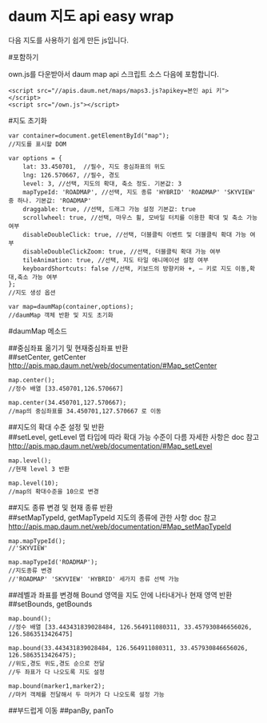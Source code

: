 daum 지도 api easy wrap
=======================

다음 지도를 사용하기 쉽게 만든 js입니다.



#포함하기

own.js를 다운받아서 daum map api 스크립트 소스 다음에 포함합니다.

    <script src="//apis.daum.net/maps/maps3.js?apikey=본인 api 키"></script>
    <script src="/own.js"></script>
    
#지도 초기화

    var container=document.getElementById("map");
    //지도를 표시할 DOM
     
    var options = {
    	lat: 33.450701,  //필수, 지도 중심좌표의 위도
    	lng: 126.570667, //필수, 경도
    	level: 3, //선택, 지도의 확대, 축소 정도. 기본값: 3
    	mapTypeId: 'ROADMAP', //선택, 지도 종류 'HYBRID' 'ROADMAP' 'SKYVIEW' 중 하나. 기본값: 'ROADMAP'
    	draggable: true, //선택, 드래그 가능 설정 기본값: true
    	scrollwheel: true, //선택, 마우스 휠, 모바일 터치를 이용한 확대 및 축소 가능 여부
        disableDoubleClick: true, //선택, 더블클릭 이벤트 및 더블클릭 확대 가능 여부
        disableDoubleClickZoom: true, //선택, 더블클릭 확대 가능 여부
        tileAnimation: true, //선택, 지도 타일 애니메이션 설정 여부
        keyboardShortcuts: false //선택, 키보드의 방향키와 +, – 키로 지도 이동,확대,축소 가능 여부
    };
    //지도 생성 옵션
     
    var map=daumMap(container,options);
    //daumMap 객체 반환 및 지도 초기화
    
#daumMap 메소드

##중심좌표 옮기기 및 현재중심좌표 반환  
##setCenter, getCenter
http://apis.map.daum.net/web/documentation/#Map_setCenter

    map.center();
    //정수 배열 [33.450701,126.570667]
     
    map.center(34.450701,127.570667);
    //map의 중심좌표를 34.450701,127.570667 로 이동
    

##지도의 확대 수준 설정 및 반환  
##setLevel, getLevel
맵 타입에 따라 확대 가능 수준이 다름 자세한 사항은 doc 참고  
http://apis.map.daum.net/web/documentation/#Map_setLevel

    map.level();
    //현재 level 3 반환
     
    map.level(10);
    //map의 확대수준을 10으로 변경

##지도 종류 변경 및 현재 종류 반환  
##setMapTypeId, getMapTypeId
지도의 종류에 관한 사항 doc 참고  
http://apis.map.daum.net/web/documentation/#Map_setMapTypeId

    map.mapTypeId();
    //'SKYVIEW'
     
    map.mapTypeId('ROADMAP');
    //지도종류 변경
    //'ROADMAP' 'SKYVIEW' 'HYBRID' 세가지 종류 선택 가능
    
##레벨과 좌표를 변경해 Bound 영역을 지도 안에 나타내거나 현재 영역 반환  
##setBounds, getBounds

    map.bound();
    //정수 배열 [33.443431839028484, 126.564911080311, 33.457930846656026, 126.5863513426475]
     
    map.bound(33.443431839028484, 126.564911080311, 33.457930846656026, 126.5863513426475);
    //위도,경도 위도,경도 순으로 전달
    //두 좌표가 다 나오도록 지도 설정
     
    map.bound(marker1,marker2);
    //마커 객체를 전달해서 두 마커가 다 나오도록 설정 가능
    
##부드럽게 이동
##panBy, panTo